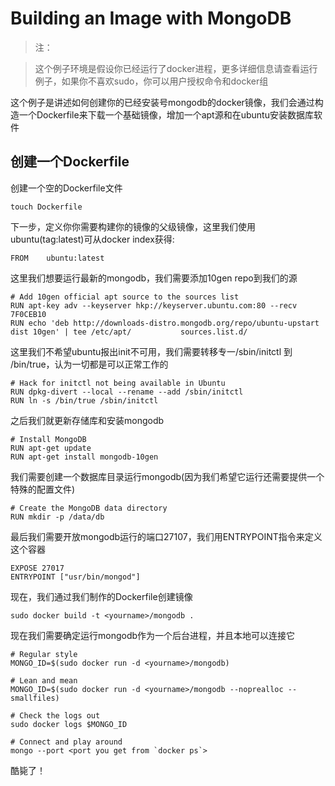 # Building an Image with MongoDB

>注：

>这个例子环境是假设你已经运行了docker进程，更多详细信息请查看运行例子，如果你不喜欢sudo，你可以用户授权命令和docker组

这个例子是讲述如何创建你的已经安装号mongodb的docker镜像，我们会通过构造一个Dockerfile来下载一个基础镜像，增加一个apt源和在ubuntu安装数据库软件

## 创建一个Dockerfile

创建一个空的Dockerfile文件

	touch Dockerfile

下一步，定义你你需要构建你的镜像的父级镜像，这里我们使用ubuntu(tag:latest)可从docker index获得:

	FROM    ubuntu:latest

这里我们想要运行最新的mongodb，我们需要添加10gen repo到我们的源

    # Add 10gen official apt source to the sources list
    RUN apt-key adv --keyserver hkp://keyserver.ubuntu.com:80 --recv 7F0CEB10
    RUN echo 'deb http://downloads-distro.mongodb.org/repo/ubuntu-upstart dist 10gen' | tee /etc/apt/           sources.list.d/

这里我们不希望ubuntu报出init不可用，我们需要转移专一/sbin/initctl 到 /bin/true，认为一切都是可以正常工作的

    # Hack for initctl not being available in Ubuntu
    RUN dpkg-divert --local --rename --add /sbin/initctl
    RUN ln -s /bin/true /sbin/initctl

之后我们就更新存储库和安装mongodb

    # Install MongoDB
    RUN apt-get update
    RUN apt-get install mongodb-10gen

我们需要创建一个数据库目录运行mongodb(因为我们希望它运行还需要提供一个特殊的配置文件)

    # Create the MongoDB data directory
    RUN mkdir -p /data/db

最后我们需要开放mongodb运行的端口27107，我们用ENTRYPOINT指令来定义这个容器

    EXPOSE 27017
    ENTRYPOINT ["usr/bin/mongod"]

现在，我们通过我们制作的Dockerfile创建镜像

	sudo docker build -t <yourname>/mongodb .

现在我们需要确定运行mongodb作为一个后台进程，并且本地可以连接它

	# Regular style
	MONGO_ID=$(sudo docker run -d <yourname>/mongodb)

	# Lean and mean
	MONGO_ID=$(sudo docker run -d <yourname>/mongodb --noprealloc --smallfiles)

	# Check the logs out
	sudo docker logs $MONGO_ID

	# Connect and play around
	mongo --port <port you get from `docker ps`>

酷毙了！
